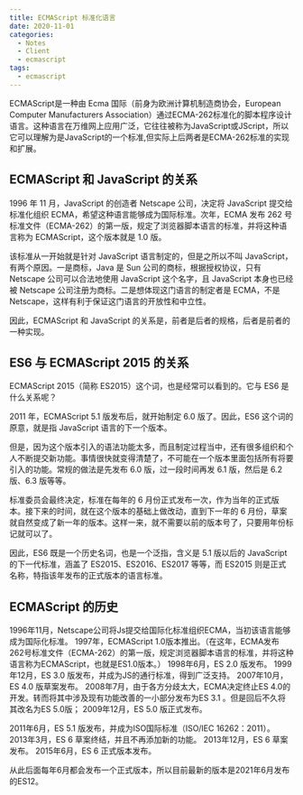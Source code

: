 ```yaml
---
title: ECMAScript 标准化语言
date: 2020-11-01
categories:
  - Notes
  - Client
  - ecmascript
tags: 
  - ecmascript
---
```


ECMAScript是一种由 Ecma 国际（前身为欧洲计算机制造商协会，European Computer Manufacturers Association）通过ECMA-262标准化的脚本程序设计语言。这种语言在万维网上应用广泛，它往往被称为JavaScript或JScript，所以它可以理解为是JavaScript的一个标准,但实际上后两者是ECMA-262标准的实现和扩展。

<!-- more -->

## ECMAScript 和 JavaScript 的关系

1996 年 11 月，JavaScript 的创造者 Netscape 公司，决定将 JavaScript 提交给标准化组织 ECMA，希望这种语言能够成为国际标准。次年，ECMA 发布 262 号标准文件（ECMA-262）的第一版，规定了浏览器脚本语言的标准，并将这种语言称为 ECMAScript，这个版本就是 1.0 版。

该标准从一开始就是针对 JavaScript 语言制定的，但是之所以不叫 JavaScript，有两个原因。一是商标，Java 是 Sun 公司的商标，根据授权协议，只有 Netscape 公司可以合法地使用 JavaScript 这个名字，且 JavaScript 本身也已经被 Netscape 公司注册为商标。二是想体现这门语言的制定者是 ECMA，不是 Netscape，这样有利于保证这门语言的开放性和中立性。

因此，ECMAScript 和 JavaScript 的关系是，前者是后者的规格，后者是前者的一种实现。

## ES6 与 ECMAScript 2015 的关系

ECMAScript 2015（简称 ES2015）这个词，也是经常可以看到的。它与 ES6 是什么关系呢？

2011 年，ECMAScript 5.1 版发布后，就开始制定 6.0 版了。因此，ES6 这个词的原意，就是指 JavaScript 语言的下一个版本。

但是，因为这个版本引入的语法功能太多，而且制定过程当中，还有很多组织和个人不断提交新功能。事情很快就变得清楚了，不可能在一个版本里面包括所有将要引入的功能。常规的做法是先发布 6.0 版，过一段时间再发 6.1 版，然后是 6.2 版、6.3 版等等。

标准委员会最终决定，标准在每年的 6 月份正式发布一次，作为当年的正式版本。接下来的时间，就在这个版本的基础上做改动，直到下一年的 6 月份，草案就自然变成了新一年的版本。这样一来，就不需要以前的版本号了，只要用年份标记就可以了。

因此，ES6 既是一个历史名词，也是一个泛指，含义是 5.1 版以后的 JavaScript 的下一代标准，涵盖了 ES2015、ES2016、ES2017 等等，而 ES2015 则是正式名称，特指该年发布的正式版本的语言标准。

## ECMAScript 的历史

1996年11月，Netscape公司将Js提交给国际化标准组织ECMA，当初该语言能够成为国际化标准。 1997年，ECMAScript 1.0版本推出。（在这年，ECMA发布262号标准文件（ECMA-262）的第一版，规定浏览器脚本语言的标准，并将这种语言称为ECMAScript，也就是ES1.0版本。） 1998年6月，ES 2.0 版发布。 1999年12月，ES 3.0 版发布，并成为JS的通行标准，得到广泛支持。 2007年10月，ES 4.0 版草案发布。 2008年7月，由于各方分歧太大，ECMA决定终止ES 4.0的开发。转而将其中涉及现有功能改善的一小部分发布为ES 3.1 。但是回后不久将其改名为ES 5.0版； 2009年12月，ES 5.0 版正式发布。

2011年6月，ES 5.1 版发布，并成为ISO国际标准（ISO/IEC 16262：2011）。 2013年3月，ES 6 草案终结，并且不再添加新的功能。 2013年12月，ES 6 草案发布。 2015年6月，ES 6 正式版本发布。

从此后面每年6月都会发布一个正式版本，所以目前最新的版本是2021年6月发布的ES12。